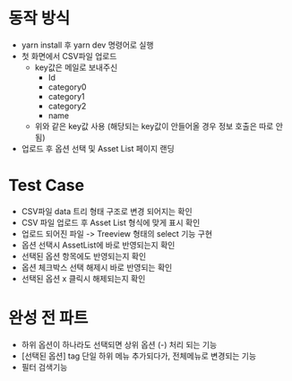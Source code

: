 # 동작 방식
- yarn install 후 yarn dev 명령어로 실행
- 첫 화면에서 CSV파일 업로드
  - key값은 메일로 보내주신
    - Id
    - category0
    - category1
    - category2
    - name
  - 위와 같은 key값 사용 (해당되는 key값이 안들어올 경우 정보 호출은 따로 안됨)
- 업로드 후 옵션 선택 및 Asset List 페이지 랜딩


# Test Case
- CSV파일 data 트리 형태 구조로 변경 되어지는 확인
- CSV 파일 업로드 후 Asset List 형식에 맞게 표시 확인
- 업로드 되어진 파일 -> Treeview 형태의 select 기능 구현
- 옵션 선택시 AssetList에 바로 반영되는지 확인
- 선택된 옵션 항목에도 반영되는지 확인
- 옵션 체크박스 선택 해제시 바로 반영되는 확인
- 선택된 옵션 x 클릭시 해제되는지 확인

 
# 완성 전 파트
- 하위 옵션이 하나라도 선택되면 상위 옵션 (-) 처리 되는 기능
- [선택된 옵션] tag 단일 하위 메뉴 추가되다가, 전체메뉴로 변경되는 기능
- 필터 검색기능

